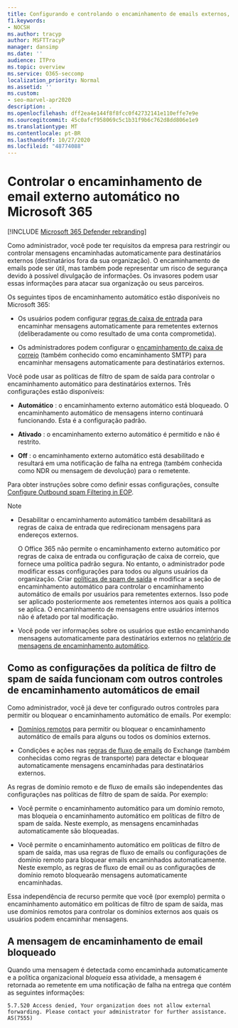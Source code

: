 ```yaml
---
title: Configurando e controlando o encaminhamento de emails externos, encaminhamento automático, acesso de 5.7.520 negado, desabilitar o encaminhamento externo, o administrador desabilitou o encaminhamento externo, política antispam de saída
f1.keywords:
- NOCSH
ms.author: tracyp
author: MSFTTracyP
manager: dansimp
ms.date: ''
audience: ITPro
ms.topic: overview
ms.service: O365-seccomp
localization_priority: Normal
ms.assetid: ''
ms.custom:
- seo-marvel-apr2020
description: .
ms.openlocfilehash: dff2ea4e144f8f8fcc0f42732141e110effe7e9e
ms.sourcegitcommit: 45c0afcf958069c5c1b31f9b6c762d8dd806e1e9
ms.translationtype: MT
ms.contentlocale: pt-BR
ms.lasthandoff: 10/27/2020
ms.locfileid: "48774088"
---
```

# <a name="control-automatic-external-email-forwarding-in-microsoft-365"></a>Controlar o encaminhamento de email externo automático no Microsoft 365

[!INCLUDE [Microsoft 365 Defender rebranding](../includes/microsoft-defender-for-office.md)]

Como administrador, você pode ter requisitos da empresa para restringir ou controlar mensagens encaminhadas automaticamente para destinatários externos (destinatários fora da sua organização). O encaminhamento de emails pode ser útil, mas também pode representar um risco de segurança devido à possível divulgação de informações. Os invasores podem usar essas informações para atacar sua organização ou seus parceiros.

Os seguintes tipos de encaminhamento automático estão disponíveis no Microsoft 365:

- Os usuários podem configurar [regras de caixa de entrada](https://support.microsoft.com/office/c24f5dea-9465-4df4-ad17-a50704d66c59) para encaminhar mensagens automaticamente para remetentes externos (deliberadamente ou como resultado de uma conta comprometida).

- Os administradores podem configurar o [encaminhamento de caixa de correio](https://docs.microsoft.com/exchange/recipients-in-exchange-online/manage-user-mailboxes/configure-email-forwarding) (também conhecido como encaminhamento SMTP) para encaminhar mensagens automaticamente para destinatários externos.

Você pode usar as políticas de filtro de spam de saída para controlar o encaminhamento automático para destinatários externos. Três configurações estão disponíveis:

- **Automático** : o encaminhamento externo automático está bloqueado. O encaminhamento automático de mensagens interno continuará funcionando. Esta é a configuração padrão.

- **Ativado** : o encaminhamento externo automático é permitido e não é restrito.

- **Off** : o encaminhamento externo automático está desabilitado e resultará em uma notificação de falha na entrega (também conhecida como NDR ou mensagem de devolução) para o remetente.

Para obter instruções sobre como definir essas configurações, consulte [Configure Outbound spam Filtering in EOP](configure-the-outbound-spam-policy.md).

> [!NOTE]
> 
> - Desabilitar o encaminhamento automático também desabilitará as regras de caixa de entrada que redirecionam mensagens para endereços externos.
> 
>   O Office 365 não permite o encaminhamento externo automático por regras de caixa de entrada ou configuração de caixa de correio, que fornece uma política padrão segura. No entanto, o administrador pode modificar essas configurações para todos ou alguns usuários da organização. Criar [políticas de spam de saída](https://docs.microsoft.com/microsoft-365/security/office-365-security/configure-the-outbound-spam-policy?view=o365-worldwide&preserve-view=true#use-the-security--compliance-center-to-create-outbound-spam-policies) e modificar a seção de encaminhamento automático para controlar o encaminhamento automático de emails por usuários para remetentes externos. Isso pode ser aplicado posteriormente aos remetentes internos aos quais a política se aplica. O encaminhamento de mensagens entre usuários internos não é afetado por tal modificação.
> 
> - Você pode ver informações sobre os usuários que estão encaminhando mensagens automaticamente para destinatários externos no [relatório de mensagens de encaminhamento automático](mfi-auto-forwarded-messages-report.md).

## <a name="how-the-outbound-spam-filter-policy-settings-work-with-other-automatic-email-forwarding-controls"></a>Como as configurações da política de filtro de spam de saída funcionam com outros controles de encaminhamento automáticos de email

Como administrador, você já deve ter configurado outros controles para permitir ou bloquear o encaminhamento automático de emails. Por exemplo:

- [Domínios remotos](https://docs.microsoft.com/exchange/mail-flow-best-practices/remote-domains/remote-domains) para permitir ou bloquear o encaminhamento automático de emails para alguns ou todos os domínios externos.

- Condições e ações nas [regras de fluxo de emails](https://docs.microsoft.com/exchange/security-and-compliance/mail-flow-rules/mail-flow-rules) do Exchange (também conhecidas como regras de transporte) para detectar e bloquear automaticamente mensagens encaminhadas para destinatários externos.

As regras de domínio remoto e de fluxo de emails são independentes das configurações nas políticas de filtro de spam de saída. Por exemplo:

- Você permite o encaminhamento automático para um domínio remoto, mas bloqueia o encaminhamento automático em políticas de filtro de spam de saída. Neste exemplo, as mensagens encaminhadas automaticamente são bloqueadas.

- Você permite o encaminhamento automático em políticas de filtro de spam de saída, mas usa regras de fluxo de emails ou configurações de domínio remoto para bloquear emails encaminhados automaticamente. Neste exemplo, as regras de fluxo de email ou as configurações de domínio remoto bloquearão mensagens automaticamente encaminhadas.

Essa independência de recurso permite que você (por exemplo) permita o encaminhamento automático em políticas de filtro de spam de saída, mas use domínios remotos para controlar os domínios externos aos quais os usuários podem encaminhar mensagens.

## <a name="the-blocked-email-forwarding-message"></a>A mensagem de encaminhamento de email bloqueado

Quando uma mensagem é detectada como encaminhada automaticamente e a política organizacional *bloqueia* essa atividade, a mensagem é retornada ao remetente em uma notificação de falha na entrega que contém as seguintes informações:

`5.7.520 Access denied, Your organization does not allow external forwarding. Please contact your administrator for further assistance. AS(7555)`
